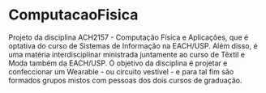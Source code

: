 # ComputacaoFisica

Projeto da disciplina ACH2157 - Computação Física e Aplicações, que é optativa do curso de Sistemas de Informação na EACH/USP. Além disso, é uma matéria interdisciplinar ministrada juntamente ao curso de Têxtil e Moda também da EACH/USP. O objetivo da disciplina é projetar e confeccionar um Wearable - ou circuito vestível - e para tal fim são formados grupos mistos com pessoas dos dois cursos de graduação. 
